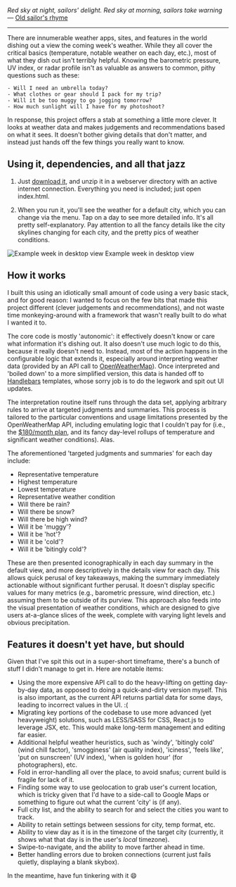 _Red sky at night, sailors' delight._
_Red sky at morning, sailors take warning_
— [Old sailor's rhyme](http://en.wikipedia.org/wiki/Red_sky_at_morning)

----

There are innumerable weather apps, sites, and features in the world dishing out a view the coming week's weather. While they all cover the critical basics (temperature, notable weather on each day, etc.), most of what they dish out isn't terribly helpful. Knowing the barometric pressure, UV index, or radar profile isn't as valuable as answers to common, pithy questions such as these:

```
- Will I need an umbrella today?
- What clothes or gear should I pack for my trip?
- Will it be too muggy to go jogging tomorrow?
- How much sunlight will I have for my photoshoot?
```

In response, this project offers a stab at something a little more clever. It looks at weather data and makes judgements and recommendations based on what it sees. It doesn't bother giving details that don't matter, and instead just hands off the few things you really want to know.


## Using it, dependencies, and all that jazz

1. Just [download it](http://github.com/comradecid/RedSky), and unzip it in a webserver directory with an active internet connection. Everything you need is included; just open index.html.

2. When you run it, you'll see the weather for a default city, which you can change via the menu. Tap on a day to see more detailed info. It's all pretty self-explanatory. Pay attention to all the fancy details like the city skylines changing for each city, and the pretty pics of weather conditions.

![Example week in desktop view](http://comradecid.com/media/redsky_desktop.png)
Example week in desktop view


## How it works

I built this using an idiotically small amount of code using a very basic stack, and for good reason: I wanted to focus on the few bits that made this project different (clever judgements and recommendations), and not waste time monkeying-around with a framework that wasn't really built to do what I wanted it to.

The core code is mostly 'autonomic': it effectively doesn't know or care what information it's dishing out. It also doesn't use much logic to do this, because it really doesn't need to. Instead, most of the action happens in the configurable logic that extends it, especially around interpreting weather data (provided by an API call to [OpenWeatherMap](http://openweathermap.org/forecast5)). Once interpreted and 'boiled down' to a more simplified version, this data is handed off to [Handlebars](http://handlebarsjs.com) templates, whose sorry job is to do the legwork and spit out UI updates.

The interpretation routine itself runs through the data set, applying arbitrary rules to arrive at targeted judgments and summaries. This process is tailored to the particular conventions and usage limitations presented by the OpenWeatherMap API, including emulating logic that I couldn't pay for (i.e., the [$180/month plan](http://openweathermap.org/price), and its fancy day-level rollups of temperature and significant weather conditions). Alas.

The aforementioned 'targeted judgments and summaries' for each day include:

 * Representative temperature
 * Highest temperature
 * Lowest temperature
 * Representative weather condition	
 * Will there be rain?
 * Will there be snow?
 * Will there be high wind?
 * Will it be 'muggy'?
 * Will it be 'hot'?
 * Will it be 'cold'?
 * Will it be 'bitingly cold'?

These are then presented iconographically in each day summary in the default view, and more descriptively in the details view for each day. This allows quick perusal of key takeaways, making the summary immediately actionable without significant further perusal. It doesn't display specific values for many metrics (e.g., barometric pressure, wind direction, etc.) assuming them to be outside of its purview. This approach also feeds into the visual presentation of weather conditions, which are designed to give users at-a-glance slices of the week, complete with varying light levels and obvious precipitation.


## Features it doesn't yet have, but should

Given that I've spit this out in a super-short timeframe, there's a bunch of stuff I didn't manage to get in. Here are notable items:

* Using the more expensive API call to do the heavy-lifting on getting day-by-day data, as opposed to doing a quick-and-dirty version myself. This is also important, as the current API returns partial data for some days, leading to incorrect values in the UI. :(
* Migrating key portions of the codebase to use more advanced (yet heavyweight) solutions, such as LESS/SASS for CSS, React.js to leverage JSX, etc. This would make long-term management and editing far easier.
* Additional helpful weather heuristics, such as 'windy', 'bitingly cold' (wind chill factor), 'smogginess' (air quality index), 'iciness', 'feels like', 'put on sunscreen' (UV index), 'when is golden hour' (for photographers), etc.
* Fold in error-handling all over the place, to avoid snafus; current build is fragile for lack of it.
* Finding some way to use geolocation to grab user's current location, which is tricky given that I'd have to a side-call to Google Maps or something to figure out what the current 'city' is (if any).
* Full city list, and the ability to search for and select the cities you want to track.
* Ability to retain settings between sessions for city, temp format, etc.
* Ability to view day as it is in the timezone of the target city (currently, it shows what that day is in the user's _local_ timezone).
* Swipe-to-navigate, and the ability to move farther ahead in time.
* Better handling errors due to broken connections (current just fails quietly, displaying a blank skybox).

In the meantime, have fun tinkering with it :smile:
